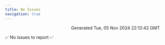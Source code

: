 ```yaml
---
title: No Issues
navigation: true
---
```


<p style="text-align:right;color:#cccs">
Generated Tue, 05 Nov 2024 22:12:42 GMT
</p>
<p>✅ No issues to report ✅</p>



